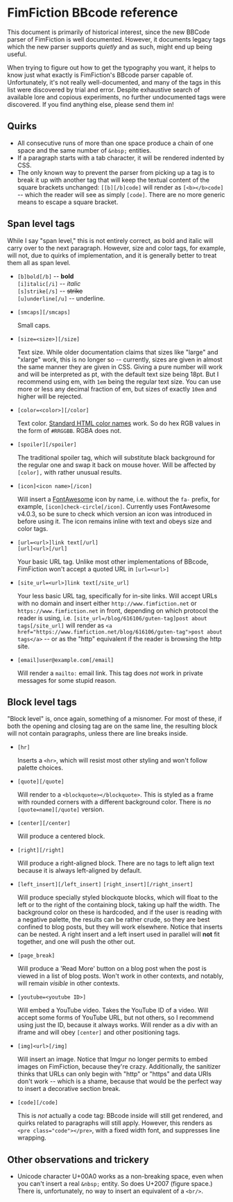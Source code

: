 # FimFiction BBcode reference

This document is primarily of historical interest, since the new BBCode parser
of FimFiction is well documented. However, it documents legacy tags which the
new parser supports *quietly* and as such, might end up being useful.

When trying to figure out how to get the typography you want, it helps to know
just what exactly is FimFiction's BBcode parser capable of. Unfortunately,
it's not really well-documented, and many of the tags in this list were
discovered by trial and error. Despite exhaustive search of available lore and
copious experiments, no further undocumented tags were discovered. If you find
anything else, please send them in!

## Quirks

*   All consecutive runs of more than one space produce a chain of one space
    and the same number of `&nbsp;` entities.
*   If a paragraph starts with a tab character, it will be rendered indented
    by CSS.
*   The only known way to prevent the parser from picking up a tag is to break
    it up with another tag that will keep the textual content of the square
    brackets unchanged: `[[b][/b]code]` will render as `[<b></b>code]` -- which
    the reader will see as simply `[code]`. There are no more generic means to
    escape a square bracket.

## Span level tags

While I say "span level," this is not entirely correct, as bold and italic
will carry over to the next paragraph. However, size and color tags, for
example, will not, due to quirks of implementation, and it is generally better
to treat them all as span level.

*   `[b]bold[/b]` -- **bold**  
    `[i]italic[/i]` -- *italic*  
    `[s]strike[/s]` -- ~~strike~~  
    `[u]underline[/u]` -- underline.

*   `[smcaps][/smcaps]`

    Small caps.

*   `[size=<size>][/size]`

    Text size. While older documentation claims that sizes like "large" and
    "xlarge" work, this is no longer so -- currently, sizes are given in almost
    the same manner they are given in CSS. Giving a pure number will work and
    will be interpreted as pt, with the default text size being 18pt. But I
    recommend using em, with `1em` being the regular text size. You can use
    more or less any decimal fraction of em, but sizes of exactly `10em` and
    higher will be rejected.

*   `[color=<color>][/color]`

    Text color. [Standard HTML color names][color_names] work. So do hex RGB
    values in the form of `#RRGGBB`. RGBA does not.

*   `[spoiler][/spoiler]`

    The traditional spoiler tag, which will substitute black background for
    the regular one and swap it back on mouse hover. Will be affected by
    `[color],` with rather unusual results.

*   `[icon]<icon name>[/icon]`

    Will insert a [FontAwesome][font_awesome] icon by name, i.e. without the
    `fa-` prefix, for example, `[icon]check-circle[/icon]`. Currently uses
    FontAwesome v4.0.3, so be sure to check which version an icon was
    introduced in before using it. The icon remains inline with text and obeys
    size and color tags.

*   `[url=<url>]link text[/url]`  
    `[url]<url>[/url]`

    Your basic URL tag. Unlike most other implementations of BBcode,
    FimFiction won't accept a quoted URL in `[url=<url>]`

*   `[site_url=<url>]link text[/site_url]`

    Your less basic URL tag, specifically for in-site links. Will accept URLs
    with no domain and insert either `http://www.fimfiction.net` or
    `https://www.fimfiction.net` in front, depending on which protocol the
    reader is using, i.e.  `[site_url=/blog/616106/guten-tag]post about
    tags[/site_url]` will render as `<a
    href="https://www.fimfiction.net/blog/616106/guten-tag">post about
    tags</a>` -- or as the "http" equivalent if the reader is browsing the http
    site.

*   `[email]user@example.com[/email]`

    Will render a `mailto:` email link. This tag does *not* work in private
    messages for some stupid reason.

[color_names]: http://www.w3schools.com/colors/colors_names.asp
[font_awesome]: http://fontawesome.io/icons/

## Block level tags

"Block level" is, once again, something of a misnomer. For most of these, if
both the opening and closing tag are on the same line, the resulting block
will not contain paragraphs, unless there are line breaks inside.

*   `[hr]`

    Inserts a `<hr>`, which will resist most other styling and won't follow
    palette choices.

*   `[quote][/quote]`

    Will render to a `<blockquote></blockquote>`. This is styled as a frame
    with rounded corners with a different background color. There is *no*
    `[quote=name][/quote]` version.

*   `[center][/center]`

    Will produce a centered block.

*   `[right][/right]`

    Will produce a right-aligned block. There are no tags to left align
    text because it is always left-aligned by default.

*   `[left_insert][/left_insert]`
    `[right_insert][/right_insert]`

    Will produce specially styled blockquote blocks, which will float to the
    left or to the right of the containing block, taking up half the
    width. The background color on these is hardcoded, and if the user is
    reading with a negative palette, the results can be rather crude, so they
    are best confined to blog posts, but they will work elsewhere. Notice that
    inserts can be nested. A right insert and a left insert used in parallel
    will **not** fit together, and one will push the other out.

*   `[page_break]`

    Will produce a 'Read More' button on a blog post when the post is viewed
    in a list of blog posts. Won't work in other contexts, and notably, will
    remain *visible* in other contexts.

*   `[youtube=<youtube ID>]`

    Will embed a YouTube video. Takes the YouTube ID of a video. Will accept
    some forms of YouTube URL, but not others, so I recommend using just the
    ID, because it always works. Will render as a div with an iframe and will
    obey `[center]` and other positioning tags.

*   `[img]<url>[/img]`

    Will insert an image. Notice that Imgur no longer permits to embed images
    on FimFiction, because they're crazy. Additionally, the sanitizer thinks
    that URLs can only begin with "http" or "https" and data URIs don't work --
    which is a shame, because that would be the perfect way to insert a
    decorative section break.

*   `[code][/code]`

    This is *not* actually a code tag: BBcode inside will still get rendered,
    and quirks related to paragraphs will still apply. However, this renders
    as `<pre class="code"></pre>`, with a fixed width font, and suppresses
    line wrapping.

## Other observations and trickery

* Unicode character U+00A0 works as a non-breaking space, even when you can't
  insert a real `&nbsp;` entity. So does U+2007 (figure space.) There is,
  unfortunately, no way to insert an equivalent of a `<br/>`.
